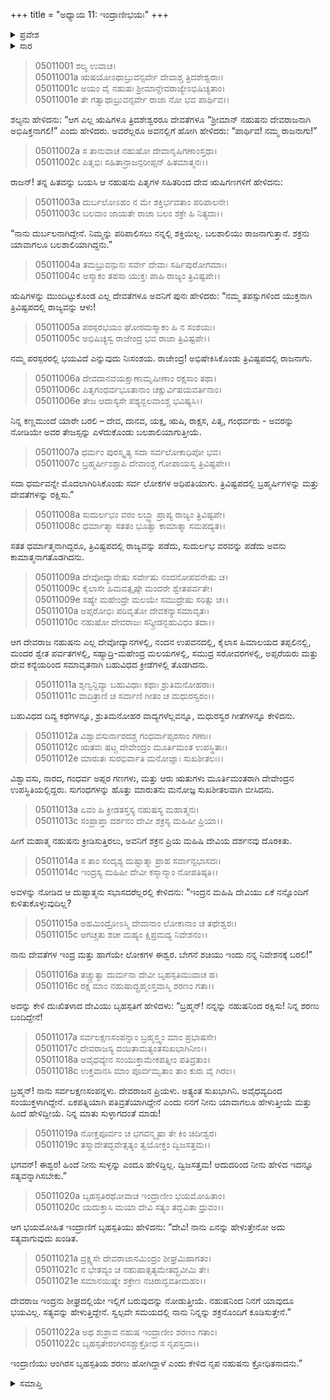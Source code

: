 +++
title = "ಅಧ್ಯಾಯ 11: ಇಂದ್ರಾಣೀಭಯಃ"
+++

<details><summary>ಪ್ರವೇಶ</summary>


।।   ಓಂ ಓಂ ನಮೋ ನಾರಾಯಣಾಯ।।   ಶ್ರೀ ವೇದವ್ಯಾಸಾಯ ನಮಃ ।।

ಶ್ರೀ ಕೃಷ್ಣದ್ವೈಪಾಯನ ವೇದವ್ಯಾಸ ವಿರಚಿತ  

**ಶ್ರೀ ಮಹಾಭಾರತ**

**ಉದ್ಯೋಗ ಪರ್ವ**

**ಉದ್ಯೋಗ ಪರ್ವ**

**ಅಧ್ಯಾಯ 11**


</details>


<details><summary>ಸಾರ</summary>

ನಹುಷನನ್ನು ದೇವರಾಜನನ್ನಾಗಿ ಅಭಿಷೇಕಿಸಿದುದು ಮತ್ತು “ನಿನ್ನ ಕಣ್ಣಮುಂದೆ ಯಾರೇ ಬರಲಿ – ದೇವ, ದಾನವ, ಯಕ್ಷ, ಋಷಿ, ರಾಕ್ಷಸ, ಪಿತೃ, ಗಂಧರ್ವರು - ಅವರನ್ನು ನೋಡಿಯೇ ಅವರ ತೇಜಸ್ಸನ್ನು ಎಳೆದುಕೊಂಡು ಬಲಶಾಲಿಯಾಗುತ್ತೀಯೆ” ಎಂದು ನಹುಷನಿಗೆ ವರವನ್ನಿತ್ತುದು (1-7). ವರದಿಂದ ಮತ್ತನಾದ ನಹುಷನು ಇಂದ್ರಾಣಿ ಶಚಿಯನ್ನು ಬಯಸಿದುದು (8-15). ಶರಣು ಬಂದ ಶಚಿಗೆ ಅಭಯವನ್ನು ನೀಡಿ ಬೃಹಸ್ಪತಿಯು ನಹುಷನನ್ನು ಇನ್ನೂ ಕೆರಳಿಸಿದುದು (16-22).

</details>


> 05011001 ಶಲ್ಯ ಉವಾಚ।  
05011001a ಋಷಯೋಽಥಾಬ್ರುವನ್ಸರ್ವೇ ದೇವಾಶ್ಚ ತ್ರಿದಶೇಶ್ವರಾಃ।  
05011001c ಅಯಂ ವೈ ನಹುಷಃ ಶ್ರೀಮಾನ್ದೇವರಾಜ್ಯೇಽಭಿಷಿಚ್ಯತಾಂ।  
05011001e ತೇ ಗತ್ವಾಥಾಬ್ರುವನ್ಸರ್ವೇ ರಾಜಾ ನೋ ಭವ ಪಾರ್ಥಿವ।।

ಶಲ್ಯನು ಹೇಳಿದನು: “ಆಗ ಎಲ್ಲ ಋಷಿಗಳೂ ತ್ರಿದಶೇಶ್ವರರೂ ದೇವತೆಗಳೂ “ಶ್ರೀಮಾನ್ ನಹುಷನು ದೇವರಾಜನಾಗಿ ಅಭಿಷಿಕ್ತನಾಗಲಿ!” ಎಂದು ಹೇಳಿದರು. ಅವರೆಲ್ಲರೂ ಅವನಲ್ಲಿಗೆ ಹೋಗಿ ಹೇಳಿದರು: “ಪಾರ್ಥಿವ! ನಮ್ಮ ರಾಜನಾಗು!”

> 05011002a ಸ ತಾನುವಾಚ ನಹುಷೋ ದೇವಾನೃಷಿಗಣಾಂಸ್ತಥಾ।   
05011002c ಪಿತೃಭಿಃ ಸಹಿತಾನ್ರಾಜನ್ಪರೀಪ್ಸನ್ ಹಿತಮಾತ್ಮನಃ।।

ರಾಜನ್! ತನ್ನ ಹಿತವನ್ನು ಬಯಸಿ ಆ ನಹುಷನು ಪಿತೃಗಳ ಸಹಿತರಿಂದ ದೇವ ಋಷಿಗಣಗಳಿಗೆ ಹೇಳಿದನು:

> 05011003a ದುರ್ಬಲೋಽಹಂ ನ ಮೇ ಶಕ್ತಿರ್ಭವತಾಂ ಪರಿಪಾಲನೇ।  
05011003c ಬಲವಾಂ ಜಾಯತೇ ರಾಜಾ ಬಲಂ ಶಕ್ರೇ ಹಿ ನಿತ್ಯದಾ।।

“ನಾನು ದುರ್ಬಲನಾಗಿದ್ದೇನೆ. ನಿಮ್ಮನ್ನು ಪರಿಪಾಲಿಸಲು ನನ್ನಲ್ಲಿ ಶಕ್ತಿಯಿಲ್ಲ. ಬಲಶಾಲಿಯು ರಾಜನಾಗುತ್ತಾನೆ. ಶಕ್ರನು ಯಾವಾಗಲೂ ಬಲಶಾಲಿಯಾಗಿದ್ದನು.”

> 05011004a ತಮಬ್ರುವನ್ಪುನಃ ಸರ್ವೇ ದೇವಾಃ ಸರ್ಷಿಪುರೋಗಮಾಃ।  
05011004c ಅಸ್ಮಾಕಂ ತಪಸಾ ಯುಕ್ತಃ ಪಾಹಿ ರಾಜ್ಯಂ ತ್ರಿವಿಷ್ಟಪೇ।।

ಋಷಿಗಳನ್ನು ಮುಂದಿಟ್ಟುಕೊಂಡ ಎಲ್ಲ ದೇವತೆಗಳೂ ಅವನಿಗೆ ಪುನಃ ಹೇಳಿದರು: “ನಮ್ಮ ತಪಸ್ಸುಗಳಿಂದ ಯುಕ್ತನಾಗಿ ತ್ರಿವಿಷ್ಟಪದಲ್ಲಿ ರಾಜ್ಯವನ್ನು ಆಳು!

> 05011005a ಪರಸ್ಪರಭಯಂ ಘೋರಮಸ್ಮಾಕಂ ಹಿ ನ ಸಂಶಯಃ।  
05011005c ಅಭಿಷಿಚ್ಯಸ್ವ ರಾಜೇಂದ್ರ ಭವ ರಾಜಾ ತ್ರಿವಿಷ್ಟಪೇ।।

ನಮ್ಮ ಪರಸ್ಪರರಲ್ಲಿ ಭಯವಿದೆ ಎನ್ನುವುದು ನಿಃಸಂಶಯ. ರಾಜೇಂದ್ರ! ಅಭಿಷೇಕಿಸಿಕೊಂಡು ತ್ರಿವಿಷ್ಟಪದಲ್ಲಿ ರಾಜನಾಗು.

> 05011006a ದೇವದಾನವಯಕ್ಷಾಣಾಮೃಷೀಣಾಂ ರಕ್ಷಸಾಂ ತಥಾ।  
05011006c ಪಿತೃಗಂಧರ್ವಭೂತಾನಾಂ ಚಕ್ಷುರ್ವಿಷಯವರ್ತಿನಾಂ।  
05011006e ತೇಜ ಆದಾಸ್ಯಸೇ ಪಶ್ಯನ್ಬಲವಾಂಶ್ಚ ಭವಿಷ್ಯಸಿ।।

ನಿನ್ನ ಕಣ್ಣಮುಂದೆ ಯಾರೇ ಬರಲಿ – ದೇವ, ದಾನವ, ಯಕ್ಷ, ಋಷಿ, ರಾಕ್ಷಸ, ಪಿತೃ, ಗಂಧರ್ವರು - ಅವರನ್ನು ನೋಡಿಯೇ ಅವರ ತೇಜಸ್ಸನ್ನು ಎಳೆದುಕೊಂಡು ಬಲಶಾಲಿಯಾಗುತ್ತೀಯೆ.

> 05011007a ಧರ್ಮಂ ಪುರಸ್ಕೃತ್ಯ ಸದಾ ಸರ್ವಲೋಕಾಧಿಪೋ ಭವ।  
05011007c ಬ್ರಹ್ಮರ್ಷೀಂಶ್ಚಾಪಿ ದೇವಾಂಶ್ಚ ಗೋಪಾಯಸ್ವ ತ್ರಿವಿಷ್ಟಪೇ।।

ಸದಾ ಧರ್ಮವನ್ನೇ ಮೊದಲಾಗಿರಿಸಿಕೊಂಡು ಸರ್ವ ಲೋಕಗಳ ಅಧಿಪತಿಯಾಗು. ತ್ರಿವಿಷ್ಟಪದಲ್ಲಿ ಬ್ರಹ್ಮರ್ಷಿಗಳನ್ನು ಮತ್ತು ದೇವತೆಗಳನ್ನು ರಕ್ಷಿಸು.”

> 05011008a ಸುದುರ್ಲಭಂ ವರಂ ಲಬ್ಧ್ವಾ ಪ್ರಾಪ್ಯ ರಾಜ್ಯಂ ತ್ರಿವಿಷ್ಟಪೇ।  
05011008c ಧರ್ಮಾತ್ಮಾ ಸತತಂ ಭೂತ್ವಾ ಕಾಮಾತ್ಮಾ ಸಮಪದ್ಯತ।।

ಸತತ ಧರ್ಮಾತ್ಮನಾಗಿದ್ದರೂ, ತ್ರಿವಿಷ್ಟಪದಲ್ಲಿ ರಾಜ್ಯವನ್ನು ಪಡೆದು, ಸುದುರ್ಲಭ ವರವನ್ನು ಪಡೆದು ಅವನು ಕಾಮಾತ್ಮನಾಗತೊಡಗಿದನು.

> 05011009a ದೇವೋದ್ಯಾನೇಷು ಸರ್ವೇಷು ನಂದನೋಪವನೇಷು ಚ।  
05011009c ಕೈಲಾಸೇ ಹಿಮವತ್ಪೃಷ್ಠೇ ಮಂದರೇ ಶ್ವೇತಪರ್ವತೇ।  
05011009e ಸಹ್ಯೇ ಮಹೇಂದ್ರೇ ಮಲಯೇ ಸಮುದ್ರೇಷು ಸರಿತ್ಸು ಚ।।  
05011010a ಅಪ್ಸರೋಭಿಃ ಪರಿವೃತೋ ದೇವಕನ್ಯಾಸಮಾವೃತಃ।   
05011010c ನಹುಷೋ ದೇವರಾಜಃ ಸನ್ಕ್ರೀಡನ್ಬಹುವಿಧಂ ತದಾ।।

ಆಗ ದೇವರಾಜ ನಹುಷನು ಎಲ್ಲ ದೇವೋದ್ಯಾನಗಳಲ್ಲಿ, ನಂದನ ಉಪವನದಲ್ಲಿ, ಕೈಲಾಸ ಹಿಮಾಲಯದ ತಪ್ಪಲಿನಲ್ಲಿ, ಮಂದರ ಶ್ವೇತ ಪರ್ವತಗಳಲ್ಲಿ, ಸಹ್ಯಾದ್ರಿ-ಮಹೇಂದ್ರ ಮಲಯಗಳಲ್ಲಿ, ಸಮುದ್ರ ಸರೋವರಗಳಲ್ಲಿ, ಅಪ್ಸರೆಯರು ಮತ್ತು ದೇವ ಕನ್ಯೆಯರಿಂದ ಸಮಾವೃತನಾಗಿ ಬಹುವಿಧದ ಕ್ರೀಡೆಗಳಲ್ಲಿ ತೊಡಗಿದನು.

> 05011011a ಶೃಣ್ವನ್ದಿವ್ಯಾ ಬಹುವಿಧಾಃ ಕಥಾಃ ಶ್ರುತಿಮನೋಹರಾಃ।  
05011011c ವಾದಿತ್ರಾಣಿ ಚ ಸರ್ವಾಣಿ ಗೀತಂ ಚ ಮಧುರಸ್ವರಂ।।

ಬಹುವಿಧದ ದಿವ್ಯ ಕಥೆಗಳನ್ನೂ, ಶ್ರುತಿಮನೋಹರ ವಾದ್ಯಗಳೆಲ್ಲವನ್ನೂ, ಮಧುರಸ್ವರ ಗೀತೆಗಳನ್ನೂ ಕೇಳಿದನು.

> 05011012a ವಿಶ್ವಾವಸುರ್ನಾರದಶ್ಚ ಗಂಧರ್ವಾಪ್ಸರಸಾಂ ಗಣಾಃ।  
05011012c ಋತವಃ ಷಟ್ಚ ದೇವೇಂದ್ರಂ ಮೂರ್ತಿಮಂತ ಉಪಸ್ಥಿತಾಃ।  
05011012e ಮಾರುತಃ ಸುರಭಿರ್ವಾತಿ ಮನೋಜ್ಞಾಃ ಸುಖಶೀತಲಃ।।

ವಿಶ್ವಾವಸು, ನಾರದ, ಗಂಧರ್ವ ಅಪ್ಸರ ಗಣಗಳು, ಮತ್ತು ಆರು ಋತುಗಳು ಮೂರ್ತಿಮಂತರಾಗಿ ದೇವೇಂದ್ರನ ಉಪಸ್ಥಿತಿಯಲ್ಲಿದ್ದರು. ಸುಗಂಧಗಳನ್ನು ಹೊತ್ತು ಮಾರುತನು ಮನೋಜ್ಞ ಸುಖಶೀತಲವಾಗಿ ಬೀಸಿದನು.

> 05011013a ಏವಂ ಹಿ ಕ್ರೀಡತಸ್ತಸ್ಯ ನಹುಷಸ್ಯ ಮಹಾತ್ಮನಃ।  
05011013c ಸಂಪ್ರಾಪ್ತಾ ದರ್ಶನಂ ದೇವೀ ಶಕ್ರಸ್ಯ ಮಹಿಷೀ ಪ್ರಿಯಾ।।

ಹೀಗೆ ಮಹಾತ್ಮ ನಹುಷನು ಕ್ರೀಡಿಸುತ್ತಿರಲು, ಅವನಿಗೆ ಶಕ್ರನ ಪ್ರಿಯ ಮಹಿಷಿ ದೇವಿಯ ದರ್ಶನವು ದೊರಕಿತು.

> 05011014a ಸ ತಾಂ ಸಂದೃಶ್ಯ ದುಷ್ಟಾತ್ಮಾ ಪ್ರಾಹ ಸರ್ವಾನ್ಸಭಾಸದಃ।  
05011014c ಇಂದ್ರಸ್ಯ ಮಹಿಷೀ ದೇವೀ ಕಸ್ಮಾನ್ಮಾಂ ನೋಪತಿಷ್ಠತಿ।।

ಅವಳನ್ನು ನೋಡಿದ ಆ ದುಷ್ಟಾತ್ಮನು ಸಭಾಸದರೆಲ್ಲರಲ್ಲಿ ಕೇಳಿದನು: “ಇಂದ್ರನ ಮಹಿಷಿ ದೇವಿಯು ಏಕೆ ನನ್ನೊಂದಿಗೆ ಕುಳಿತುಕೊಳ್ಳುವುದಿಲ್ಲ?

> 05011015a ಅಹಮಿಂದ್ರೋಽಸ್ಮಿ ದೇವಾನಾಂ ಲೋಕಾನಾಂ ಚ ತಥೇಶ್ವರಃ।  
05011015c ಆಗಚ್ಚತು ಶಚೀ ಮಹ್ಯಂ ಕ್ಷಿಪ್ರಮದ್ಯ ನಿವೇಶನಂ।।

ನಾನು ದೇವತೆಗಳ ಇಂದ್ರ ಮತ್ತು ಹಾಗೆಯೇ ಲೋಕಗಳ ಈಶ್ವರ. ಬೇಗನೆ ಶಚಿಯು ಇಂದು ನನ್ನ ನಿವೇಶನಕ್ಕೆ ಬರಲಿ!”

> 05011016a ತಚ್ಚ್ರುತ್ವಾ ದುರ್ಮನಾ ದೇವೀ ಬೃಹಸ್ಪತಿಮುವಾಚ ಹ।  
05011016c ರಕ್ಷ ಮಾಂ ನಹುಷಾದ್ಬ್ರಹ್ಮಂಸ್ತವಾಸ್ಮಿ ಶರಣಂ ಗತಾ।।

ಅದನ್ನು ಕೇಳಿ ದುಃಖಿತಳಾದ ದೇವಿಯು ಬೃಹಸ್ಪತಿಗೆ ಹೇಳಿದಳು: “ಬ್ರಹ್ಮನ್! ನನ್ನನ್ನು ನಹುಷನಿಂದ ರಕ್ಷಿಸು! ನಿನ್ನ ಶರಣು ಬಂದಿದ್ದೇನೆ!

> 05011017a ಸರ್ವಲಕ್ಷಣಸಂಪನ್ನಾಂ ಬ್ರಹ್ಮಸ್ತ್ವಂ ಮಾಂ ಪ್ರಭಾಷಸೇ।   
05011017c ದೇವರಾಜಸ್ಯ ದಯಿತಾಮತ್ಯಂತಸುಖಭಾಗಿನೀಂ।।  
05011018a ಅವೈಧವ್ಯೇನ ಸಂಯುಕ್ತಾಮೇಕಪತ್ನೀಂ ಪತಿವ್ರತಾಂ।  
05011018c ಉಕ್ತವಾನಸಿ ಮಾಂ ಪೂರ್ವಮೃತಾಂ ತಾಂ ಕುರು ವೈ ಗಿರಂ।।

ಬ್ರಹ್ಮನ್! ನಾನು ಸರ್ವಲಕ್ಷಣಸಂಪನ್ನಳು. ದೇವರಾಜನ ಪ್ರಿಯಳು. ಅತ್ಯಂತ ಸುಖಭಾಗಿನಿ. ಅವೈಧವ್ಯದಿಂದ ಸಂಯುಕ್ತಳಾಗಿದ್ದೇನೆ. ಏಕಪತ್ನಿಯಾಗಿ ಪತಿವ್ರತೆಯಾಗಿದ್ದೇನೆ ಎಂದು ನನಗೆ ನೀನು ಯಾವಾಗಲೂ ಹೇಳುತ್ತೀಯೆ ಮತ್ತು ಹಿಂದೆ ಹೇಳಿದ್ದೀಯೆ. ನಿನ್ನ ಮಾತು ಸುಳ್ಳಾಗದಂತೆ ಮಾಡು!

> 05011019a ನೋಕ್ತಪೂರ್ವಂ ಚ ಭಗವನ್ಮೃಷಾ ತೇ ಕಿಂ ಚಿದೀಶ್ವರ।  
05011019c ತಸ್ಮಾದೇತದ್ಭವೇತ್ಸತ್ಯಂ ತ್ವಯೋಕ್ತಂ ದ್ವಿಜಸತ್ತಮ।।

ಭಗವನ್! ಈಶ್ವರ! ಹಿಂದೆ ನೀನು ಸುಳ್ಳನ್ನು ಎಂದೂ ಹೇಳಿದ್ದಿಲ್ಲ. ದ್ವಿಜಸತ್ತಮ! ಆದುದರಿಂದ ನೀನು ಹೇಳಿದ ಇದನ್ನೂ ಸತ್ಯವನ್ನಾಗಿಸಬೇಕು.”

> 05011020a ಬೃಹಸ್ಪತಿರಥೋವಾಚ ಇಂದ್ರಾಣೀಂ ಭಯಮೋಹಿತಾಂ।  
05011020c ಯದುಕ್ತಾಸಿ ಮಯಾ ದೇವಿ ಸತ್ಯಂ ತದ್ಭವಿತಾ ಧ್ರುವಂ।।

ಆಗ ಭಯಮೋಹಿತ ಇಂದ್ರಾಣಿಗೆ ಬೃಹಸ್ಪತಿಯು ಹೇಳಿದನು: “ದೇವಿ! ನಾನು ಏನನ್ನು ಹೇಳುತ್ತೇನೋ ಅದು ಸತ್ಯವಾಗುವುದು ಖಂಡಿತ.

> 05011021a ದ್ರಕ್ಷ್ಯಸೇ ದೇವರಾಜಾನಮಿಂದ್ರಂ ಶೀಘ್ರಮಿಹಾಗತಂ।  
05011021c ನ ಭೇತವ್ಯಂ ಚ ನಹುಷಾತ್ಸತ್ಯಮೇತದ್ಬ್ರವೀಮಿ ತೇ।  
05011021e ಸಮಾನಯಿಷ್ಯೇ ಶಕ್ರೇಣ ನಚಿರಾದ್ಭವತೀಮಹಂ।।

ದೇವರಾಜ ಇಂದ್ರನು ಶೀಘ್ರದಲ್ಲಿಯೇ ಇಲ್ಲಿಗೆ ಬರುವುದನ್ನು ನೋಡುತ್ತೀಯೆ. ನಹುಷನಿಂದ ನಿನಗೆ ಯಾವುದೂ ಭಯವಿಲ್ಲ. ಸತ್ಯವನ್ನು ಹೇಳುತ್ತಿದ್ದೇನೆ. ಸ್ವಲ್ಪವೇ ಸಮಯದಲ್ಲಿ ನಾನು ನಿನ್ನನ್ನು ಶಕ್ರನೊಂದಿಗೆ ಕೂಡಿಸುತ್ತೇನೆ.”

> 05011022a ಅಥ ಶುಶ್ರಾವ ನಹುಷ ಇಂದ್ರಾಣೀಂ ಶರಣಂ ಗತಾಂ।  
05011022c ಬೃಹಸ್ಪತೇರಂಗಿರಸಶ್ಚುಕ್ರೋಧ ಸ ನೃಪಸ್ತದಾ।।

ಇಂದ್ರಾಣಿಯು ಆಂಗಿರಸ ಬೃಹಸ್ಪತಿಯ ಶರಣು ಹೋಗಿದ್ದಾಳೆ ಎಂದು ಕೇಳಿದ ನೃಪ ನಹುಷನು ಕ್ರೋಧಿತನಾದನು.”

<details><summary>ಸಮಾಪ್ತಿ</summary>


ಇತಿ ಶ್ರೀ ಮಹಾಭಾರತೇ ಉದ್ಯೋಗ ಪರ್ವಣಿ ಉದ್ಯೋಗ ಪರ್ವಣಿ ಇಂದ್ರಾಣೀಭಯೇ ಏಕಾದಶೋಽಧ್ಯಾಯಃ।  
ಇದು ಶ್ರೀ ಮಹಾಭಾರತದಲ್ಲಿ ಉದ್ಯೋಗ ಪರ್ವದಲ್ಲಿ ಉದ್ಯೋಗ ಪರ್ವದಲ್ಲಿ ಇಂದ್ರಾಣೀಭಯದಲ್ಲಿ ಹನ್ನೊಂದನೆಯ ಅಧ್ಯಾಯವು।



</details>
